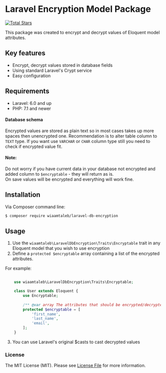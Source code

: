 # Laravel Encryption Model Package

[![Total Stars](https://img.shields.io/github/stars/wiaamLB/laravel-db-encryption?style=plastic)](https://github.com/wiaamLB/laravel-db-encryption/stargazers)


This package was created to encrypt and decrypt values of Eloquent model attributes.

## Key features

* Encrypt, decrypt values stored in database fields
* Using standard Laravel's Crypt service
* Easy configuration

## Requirements

* Laravel: 6.0 and up
* PHP: 7.1 and newer

#### Database schema

Encrypted values are stored as plain text so in most cases takes up more spaces then unencrypted one.
Recommendation is to alter table column to `TEXT` type.
If you want use `VARCHAR` or `CHAR` column type still you need to check if encrypted value fit.

#### Note:
Do not worry if you have current data in your database not encrypted and added column to `$encryptable`  - they will return as is.    
On save values will be encrypted and everything will work fine.

## Installation

Via Composer command line:

```bash
$ composer require wiaamtaleb/laravel-db-encryption
```

## Usage

1. Use the `wiaamtaleb\LaravelDbEncryption\Traits\Encryptable` trait in any Eloquent model that you wish to use encryption
2. Define a `protected $encryptable` array containing a list of the encrypted attributes.

For example:

```php
    
    use wiaamtaleb\LaravelDbEncryption\Traits\Encryptable;

    class User extends Eloquent {
        use Encryptable;
       
        /** @var array The attributes that should be encrypted/decrypted */
        protected $encryptable = [
            'first_name', 
            'last_name',
            'email',
        ];
    }
```

3. You can use Laravel's original $casts to cast decrypted values

### License
The MIT License (MIT). Please see [License File](LICENSE.md) for more information.
